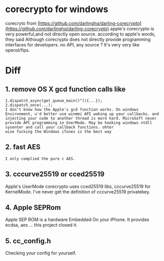 # corecrypto for windows
  corecryto from [https://github.com/darlinghq/darling-corecrypto](https://github.com/darlinghq/darling-corecrypto)
  apple's corecrypto is very powerful,and not directly open source. according to apple's words, they said  Although corecrypto   does not directly provide programming interfaces for developers. no API, any source ? It's very very like opensl/fips.
  
# Diff
##  1. remove OS X gcd function calls like
    1.dispatch_async(get_queue_main()^(){...});
    2.dispatch_once(...);
    I don't know how the Apple's gcd function works. On windows Environment, u'd better use winmmi API waking up your callbacks. and injecting your code to another thread is more hard. MicroSoft never provide APC programming in UserMode. May be hooking windows ntdll sysenter and call your callback functions. ohter
    wise fucking the Windows iTunes is the best way
## 2. fast AES
    I only complied the pure c AES.
## 3. cccurve25519 or cced25519
  Apple's UserMode corecrypto uses cced25519 libs, cccurve25519 for KernelMode. I've never get the definition of cccurve25519 privatekey.
## 4. Apple SEPRom
  Apple SEP ROM is a hardware Embedded On your iPhone. It provides ecdsa, aes ...  this project closed it.
## 5. cc_config.h
  Checking your config for yourself.
  
  
 







